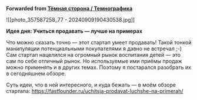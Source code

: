 **Forwarded from [Тёмная сторона / Темнографика](https://t.me/temno/5547)**

![[photo_357587258_77 - 20240909190430538.jpg]]

**Идея дня: Учиться продавать — лучше на примерах**

Что можно сказать точно — этот стартап умеет продавать! Такой тонкой манипуляции потенциальными покупателями я давно не встречал ;-)  Сам стартап нацелился на огромный рынок воспитания детей — это сам по себе отличный рынок. Но используемые ими приёмы продаж можно применять и в других темах. Поэтому я постарался разобрать их в сегодняшнем обзоре. 

Суть идеи, что в ней интересного, и куда бежать — в моём обзоре стартапа: https://fastfounder.ru/uchitsja-prodavat-luchshe-na-primerah/